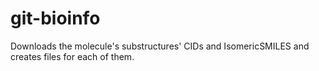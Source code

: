 # git-bioinfo
Downloads the molecule's substructures' CIDs and IsomericSMILES and creates files for each of them.
